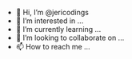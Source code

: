 - 👋 Hi, I’m @jericodings
- 👀 I’m interested in ...
- 🌱 I’m currently learning ...
- 💞️ I’m looking to collaborate on ...
- 📫 How to reach me ...

<!---
jericodings/jericodings is a ✨ special ✨ repository because its `README.md` (this file) appears on your GitHub profile.
You can click the Preview link to take a look at your changes.
--->
